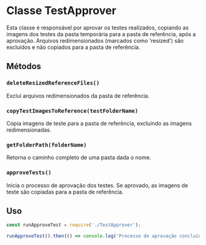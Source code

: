 # Classe TestApprover

Esta classe é responsável por aprovar os testes realizados, copiando as imagens dos testes da pasta temporária para a pasta de referência, após a aprovação. Arquivos redimensionados (marcados como 'resized') são excluídos e não copiados para a pasta de referência.

## Métodos

### `deleteResizedReferenceFiles()`
Exclui arquivos redimensionados da pasta de referência.

### `copyTestImagesToReference(testFolderName)`
Copia imagens de teste para a pasta de referência, excluindo as imagens redimensionadas.

### `getFolderPath(folderName)`
Retorna o caminho completo de uma pasta dada o nome.

### `approveTests()`
Inicia o processo de aprovação dos testes. Se aprovado, as imagens de teste são copiadas para a pasta de referência.

## Uso

```javascript
const runApproveTest = require('./TestApprover');

runApproveTest().then(() => console.log('Processo de aprovação concluído.'));
```